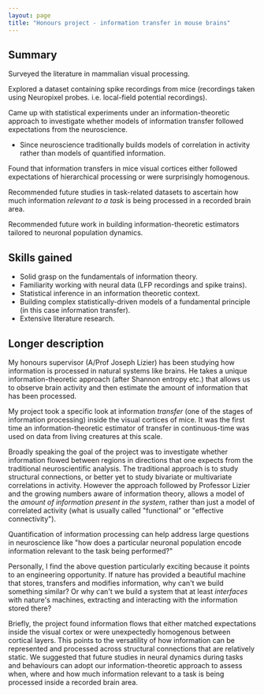 ```yaml
---
layout: page
title: "Honours project - information transfer in mouse brains"
---
```


## Summary

Surveyed the literature in mammalian visual processing.

Explored a dataset containing spike recordings from mice (recordings taken 
using Neuropixel probes. i.e. local-field potential recordings).

Came up with statistical experiments under an information-theoretic approach 
to investigate whether models of information transfer followed expectations from
the neuroscience.

- Since neuroscience traditionally builds models of correlation in activity
    rather than models of quantified information.

Found that information transfers in mice visual cortices either followed 
expectations of hierarchical processing or were surprisingly homogenous.

Recommended future studies in task-related datasets to ascertain how much
information *relevant to a task* is being processed in a recorded brain area.

Recommended future work in building information-theoretic estimators tailored
to neuronal population dynamics.

## Skills gained 

- Solid grasp on the fundamentals of information theory.
- Familiarity working with neural data (LFP recordings and spike trains).
- Statistical inference in an information theoretic context.
- Building complex statistically-driven models of a fundamental principle
(in this case information transfer).
- Extensive literature research. 

## Longer description

My honours supervisor (A/Prof Joseph Lizier) has been studying how information is processed in natural systems like brains. He takes a unique information-theoretic approach (after Shannon entropy etc.) that allows us to observe brain activity and then estimate the amount of information that has been processed.

My project took a specific look at information *transfer* (one of the stages of information processing) inside the visual cortices of mice. It was the first time an information-theoretic estimator of transfer in continuous-time was used on data from living creatures at this scale.

Broadly speaking the goal of the project was to investigate whether information flowed between regions in directions that one expects from the traditional neuroscientific analysis. The traditional approach is to study structural connections, or better yet to study bivariate or multivariate correlations in activity. However the approach followed by Professor Lizier and the growing numbers aware of information theory, allows a model of the *amount of information present in the system*, rather than just a model of correlated activity (what is usually called "functional" or "effective connectivity").

Quantification of information processing can help address large questions in neuroscience like "how does a particular neuronal population encode information relevant to the task being performed?"

Personally, I find the above question particularly exciting because it points to an engineering opportunity. If nature has provided a beautiful machine that stores, transfers and modifies information, why can't we build something similar? Or why can't we build a system that at least *interfaces* with nature's machines, extracting and interacting with the information stored there?

Briefly, the project found information flows that either matched expectations inside the visual cortex or were unexpectedly homogenous between cortical layers. This points to the versatility of how information can be represented and processed across structural connections that are relatively static. We suggested that future studies in neural dynamics during tasks and behaviours can adopt our information-theoretic approach to assess when, where and how much information relevant to a task is being processed inside a recorded brain area.

